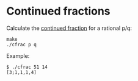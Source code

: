 # Continued fractions

Calculate the [continued fraction](https://en.wikipedia.org/wiki/Continued_fraction) for a rational p/q:

    make
    ./cfrac p q

Example:

    $ ./cfrac 51 14
    [3;1,1,1,4]

